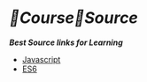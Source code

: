 # _🧾Course🔗Source_

**_Best Source links for Learning_**

* [Javascript](https://www.javascripttutorial.net/)
* [ES6](https://www.javascripttutorial.net/es6/)
